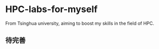 # HPC-labs-for-myself
From Tsinghua university, aiming to boost my skills in the field of HPC.
## 待完善
